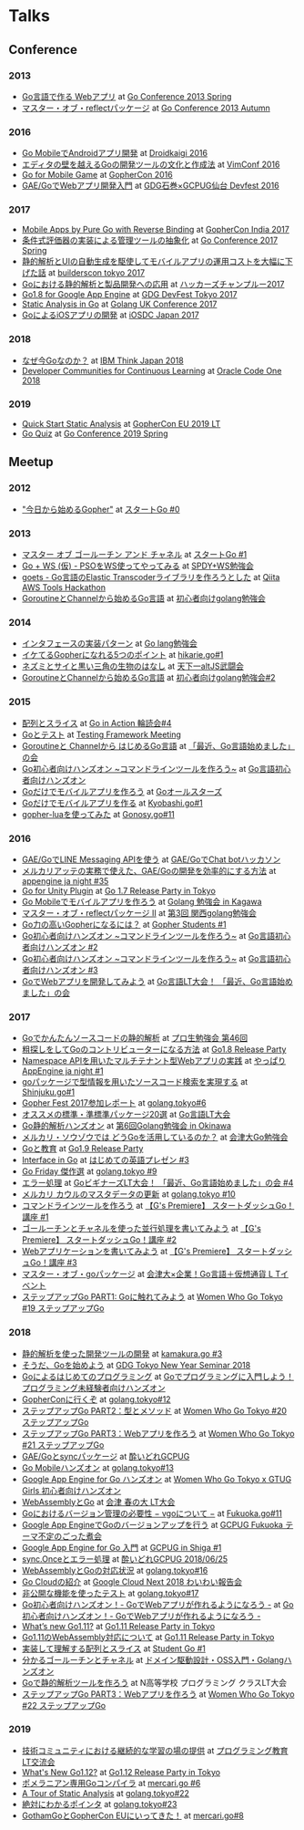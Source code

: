 # Talks

## Conference

### 2013
* [Go言語で作る Webアプリ](https://docs.google.com/presentation/d/1rrY2oibeUrqjF4ga5L3EhDioIURcMCUOz7jBXHWBdOM/edit?usp=sharing) at [Go Conference 2013 Spring](https://github.com/GoCon/GoCon/blob/master/2013spring.rst)
* [マスター・オブ・reflectパッケージ](https://docs.google.com/presentation/d/1g1F6_5nedwF2mYKK_rU9kD2uqbaJITGfpvMg4ka0jeU/edit?usp=sharinga) at [Go Conference 2013 Autumn](https://github.com/GoCon/GoCon/blob/master/2013autumn.rst)

### 2016
* [Go MobileでAndroidアプリ開発](https://docs.google.com/presentation/d/18Pxw7um5rzxyvzuIl8W9s7ii3KOUvfbxlQMdvfondk4/edit?usp=sharing) at [Droidkaigi 2016](https://droidkaigi.github.io/2016/)
* [エディタの壁を越えるGoの開発ツールの文化と作成法](https://docs.google.com/presentation/d/1R-5OfkjgiarqwA4w1M2__BDKaqRceHwA9ae9KFiIxfY/edit?usp=sharing) at [VimConf 2016](https://vimconf.org/2016/)
* [Go for Mobile Game](https://docs.google.com/presentation/d/1PvlfcO5OU0Zlv3eISdIgUsRLpXsVaMvxX0C0c7iCvHg/edit?usp=sharing) at [GopherCon 2016](https://www.youtube.com/playlist?list=PL2ntRZ1ySWBdliXelGAItjzTMxy2WQh0P)
* [GAE/GoでWebアプリ開発入門](https://docs.google.com/presentation/d/1vvaEBEj3XvcZO4r9N182vpyJAcEIXODMxStWvao6F7k/edit?usp=sharing) at [GDG石巻×GCPUG仙台 Devfest 2016](https://gdgishinomaki.connpass.com/event/43815/)

### 2017
* [Mobile Apps by Pure Go with Reverse Binding](https://docs.google.com/presentation/d/1Ut5iudPCVZj75Bcydip7iPMbaiXf94CkvLCYQDF6iXM/edit?usp=sharing) at [GopherCon India 2017](https://gopherconindia.com/2017/)
* [条件式評価器の実装による管理ツールの抽象化](https://docs.google.com/presentation/d/1Z51ZjTGeXoG9ltlZ-lSqwkNhi0lGYYmGgVNjKjX_6Oo/edit?usp=sharing) at [Go Conference 2017 Spring](https://gocon.connpass.com/event/52441/)
* [静的解析とUIの自動生成を駆使してモバイルアプリの運用コストを大幅に下げた話](https://docs.google.com/presentation/d/1cpwP6LAjFh0X2xsr6JIw3uAPna1IV42-83rQtO0Ho7s/edit?usp=sharing) at [builderscon tokyo 2017](https://builderscon.io/tokyo/2017)
* [Goにおける静的解析と製品開発への応用](https://docs.google.com/presentation/d/1nXOzZ2h3TIkRwVTJ3zYn6ycnb8MrZOxtK4-pgNb05V4/edit?usp=sharing) at [ハッカーズチャンプルー2017](http://hackers-champloo.org/2017/)
* [Go1.8 for Google App Engine](https://docs.google.com/presentation/d/1EAV6DeIIWBzYFRS3Dyh4okOFJP00XiVSHj2EYgXtywA/edit?usp=sharing) at [GDG DevFest Tokyo 2017](https://gdg-tokyo.connpass.com/event/66236/)
* [Static Analysis in Go](https://docs.google.com/presentation/d/1cNYL9xb1gvCVlltcT589GgxQ_y4vzZ8wOyGcDYPugoI/edit?usp=sharing) at [Golang UK Conference 2017](https://www.gophercon.co.uk/archive/2017/)
* [GoによるiOSアプリの開発](https://docs.google.com/presentation/d/1UWS060x6NkMip6X9Amcrxgf_JrBexCaOwvtWcLU4iuA/edit?usp=sharing) at [iOSDC Japan 2017](https://iosdc.jp/2017/)

### 2018
* [なぜ今Goなのか？](https://drive.google.com/file/d/1R2yWMlqSfmjliXurRQQnOo1DupD3EPer/view?usp=sharing) at [IBM Think Japan 2018](https://ibmevent.jp/thinkjapan2018devday/)
* [Developer Communities for Continuous Learning](http://bit.ly/co18tenntenn) at [Oracle Code One 2018](https://events.rainfocus.com/widget/oracle/oow18/catalogcodeone18?search=DEV5581)

### 2019
* [Quick Start Static Analysis](http://bit.ly/quickstartstaticanalysis) at [GopherCon EU 2019 LT](https://www.gophercon.es/)
* [Go Quiz](https://docs.google.com/presentation/d/1wp1odSpNmYmFkdYVk-Xn6M5ipbXcOi0cxMiI3ujKa6U/edit?usp=sharing) at [Go Conference 2019 Spring](https://gocon.connpass.com/event/124530/)

## Meetup

### 2012
* ["今日から始めるGopher"](https://docs.google.com/presentation/d/1JvmAx_ywI7PEjnVRjUJBLY8LDn-RCGdBmc8Rf84-KUA/edit?usp=sharing) at [スタートGo #0](https://sites.google.com/a/gtugs.org/tokai/handson/20121016)

### 2013
* [マスター オブ ゴールーチン アンド チャネル](https://docs.google.com/presentation/d/1rsSt2PB9tHKFJKZ_0hQ7RYrWJhLUlIf3svgNardpCJ8/edit?usp=sharing) at [スタートGo #1](https://sites.google.com/a/gtugs.org/tokai/handson/20130119)
* [Go + WS (仮) - PSOをWS使ってやってみる](https://docs.google.com/presentation/d/1JFwh3Dk68Brs1lGDOAV9T7ReOyFXsOFba6BStLtbDB4/edit?usp=sharing) at [SPDY+WS勉強会](https://connpass.com/event/1732/)
* [goets - Go言語のElastic Transcoderライブラリを作ろうとした](https://docs.google.com/presentation/d/1EtYhmXgALKK6vSoXnRQM0xCToZGCET3NLqbUUvi83qY/edit?usp=sharing) at [Qiita AWS Tools Hackathon](https://qiitahackathon04.peatix.com)
* [GoroutineとChannelから始めるGo言語](https://docs.google.com/presentation/d/1jPKdGirZsr5l45Qt_6xnMYyLXtZprep770xb4gqDiIo/edit?usp=sharing) at [初心者向けgolang勉強会](https://atnd.org/events/42889)

### 2014
* [インタフェースの実装パターン](https://docs.google.com/presentation/d/1eRejSqRIURz4reUNGOyAVtuNsMPes2HUhrZGL80m5jk/edit?usp=sharing) at [Go lang勉強会](https://connpass.com/event/7814/)
* [イケてるGopherになれる5つのポイント](https://docs.google.com/presentation/d/1QukxNUpqMD0GQAJfkE8Lw8zqWK-sH2NnmIurOv4JLqk/edit?usp=sharing) at [hikarie.go#1](https://connpass.com/event/6579/)
* [ネズミとサイと黒い三角の生物のはなし](https://docs.google.com/presentation/d/1P9HUofDRngTRDynqRvt1sy0BFnc1VOkoyBVQjLZ8RgY/edit?usp=sharing) at [天下一altJS武闘会](https://connpass.com/event/6402/)
* [GoroutineとChannelから始めるGo言語](https://docs.google.com/presentation/d/1JlZlcm14Z6WByajdQ5gHwpHHF3WeNIenbizHaFpUA8A/edit?usp=sharing) at [初心者向けgolang勉強会#2](https://atnd.org/events/46857)

### 2015
* [配列とスライス](https://docs.google.com/presentation/d/12sATg4KRoKgemxnw25jC0YDg70ROJMkUor1AqxrvdNk/edit?usp=sharing) at [Go in Action 輪読会#4](https://goinaction.connpass.com/event/22828/)
* [Goとテスト](https://docs.google.com/presentation/d/13xobPultHb9DGS6fXg1tw8uSYEKm5lAIyOeiqlhyHr8/edit?usp=sharing) at [Testing Framework Meeting](https://tddbc.doorkeeper.jp/events/31700)
* [Goroutineと Channelから はじめるGo言語](https://docs.google.com/presentation/d/1RONHMWJkSOL2-Wr35lFCCJsfn_aD7_mWq41h1jsbbNk/edit?usp=sharing) at [「最近、Go言語始めました」の会](https://connpass.com/event/22536/)
* [Go初心者向けハンズオン ~コマンドラインツールを作ろう~](https://docs.google.com/presentation/d/1iCIWvuBwX6r_GWbe9BqNoQjyAwRcozQ6A5HpQuC309c/edit?usp=sharing) at [Go言語初心者向けハンズオン](https://gocon.connpass.com/event/21550/)
* [Goだけでモバイルアプリを作ろう](https://docs.google.com/presentation/d/1JmXYWaI8lKVNe8ElhxP2iCikSwq3Qm4AmpntzC5yuoM/edit?usp=sharing) at [Goオールスターズ](https://techplay.jp/event/571126)
* [Goだけでモバイルアプリを作る](https://docs.google.com/presentation/d/1E8LuA_wqLWgPHH4dps8I2Ze6DmpPsZBQyqxRkxg5CbE/edit?usp=sharing) at [Kyobashi.go#1](https://kyobashi-go.connpass.com/event/18038/)
* [gopher-luaを使ってみた](https://docs.google.com/presentation/d/1GxrEsooqfue4zGlp0ymjT3VdzIjatNI5kdGPX-W-oso/edit?usp=sharing) at [Gonosy.go#11](https://gunosygo.connpass.com/event/12343/)

### 2016
* [GAE/GoでLINE Messaging APIを使う](https://docs.google.com/presentation/d/1rKL186gHYv0KoJB5Yqo28DC4IRd3-DGl32Mll84o0yY/edit?usp=sharing) at [GAE/GoでChat botハッカソン](https://gcpug-tokyo.connpass.com/event/44035/)
* [メルカリアッテの実務で使えた、GAE/Goの開発を効率的にする方法](https://docs.google.com/presentation/d/1hzymz58qd4Moxf6w80wwJSzyEAKEsJ7OARR8zUFH5Ig/edit?usp=sharing) at [appengine ja night #35](https://gcpja.connpass.com/event/44024/)
* [Go for Unity Plugin](https://docs.google.com/presentation/d/1dM2vdBy2cXFcZbniiY_2i0sw11uLq6cszJVrDrLa9XU/edit?usp=sharing) at [Go 1.7 Release Party in Tokyo](https://gocon.connpass.com/event/37332/)
* [Go Mobileでモバイルアプリを作ろう](https://docs.google.com/presentation/d/1QHdc3R2hPW1zrR6h77yRTJD2pD0kj4IW6KTDL6aleXI/edit?usp=sharing) at [Golang 勉強会 in Kagawa](https://gdgshikoku.connpass.com/event/26262/)
* [マスター・オブ・reflectパッケージ II](https://docs.google.com/presentation/d/1dY5YDldcsgFoVO2OQTUVIop0jvjlmZqpkqVJQpDGqP8/edit?usp=sharing) at [第3回 関西golang勉強会](https://kug2.connpass.com/event/29065/)
* [Go力の高いGopherになるには？](https://docs.google.com/presentation/d/1JIoJmqpibLI2Q2QTQWCRV6AxbxCVAVvd8O4mdyWLjQw/edit?usp=sharing) at [Gopher Students #1](https://gopher.connpass.com/event/39678/)
* [Go初心者向けハンズオン ~コマンドラインツールを作ろう~](https://docs.google.com/presentation/d/17b3OlhuJjYrZA4Tm5f0DZvS6Sbs4Oo6I1Ox3Lw1Ocuk/edit?usp=sharing) at [Go言語初心者向けハンズオン #2](https://go-beginners.connpass.com/event/25885/)
* [Go初心者向けハンズオン ~コマンドラインツールを作ろう~](https://docs.google.com/presentation/d/1PFZJ-4NA8mNgJz0VFjSx-HHCVomOV1aZ5QED8KDYm7Y/edit?usp=sharing) at [Go言語初心者向けハンズオン #3](https://go-beginners.connpass.com/event/39677/)
* [GoでWebアプリを開発してみよう](https://docs.google.com/presentation/d/11pXIkqbkF_n9J_QPx_63jyRepOf_u4Z7Ry0jskgJ4Lo/edit?usp=sharing) at [Go言語LT大会！ 「最近、Go言語始めました」の会](https://go-beginners.connpass.com/event/28621/)

### 2017
* [Goでかんたんソースコードの静的解析](https://docs.google.com/presentation/d/10AN6wkKMXr8zqXAK8PWm_4660zToNtRUlXkOf7Fe35Q/edit?usp=sharing) at [プロ生勉強会 第46回](https://atnd.org/events/85177)
* [粗探しをしてGoのコントリビューターになる方法](https://docs.google.com/presentation/d/1qNIOKYlN5KEZAZkwr2NqK3Oh77GIoxgF0pk7uK4-PgI/edit?usp=sharing) at [Go1.8 Release Party](https://gocon.connpass.com/event/48281/)
* [Namespace APIを用いたマルチテナント型Webアプリの実践](https://docs.google.com/presentation/d/1XZNlhvcJ9dIxv5suSYJAr78sACrgNPvhY7m0gqExtrE/edit?usp=sharing) at [やっぱり AppEngine ja night #1](https://gaeja.connpass.com/event/51099/)
* [goパッケージで型情報を用いたソースコード検索を実現する](https://docs.google.com/presentation/d/1P9K2AFzaWIDCXhKSFn5ZY6aAMVj0tVJhA1L8NCmqgIs/edit?usp=sharing) at [Shinjuku.go#1](https://shinjukugo.connpass.com/event/52929/)
* [Gopher Fest 2017参加レポート](https://docs.google.com/presentation/d/1NTbG6-9wvIiY8e-I2Ga8PU24vLoAiTdB7_qxlEzahiA/edit?usp=sharing) at [golang.tokyo#6](https://golangtokyo.connpass.com/event/57168/)
* [オススメの標準・準標準パッケージ20選](https://docs.google.com/presentation/d/1hhHcgtDnBNG-Izlny0PQgY4T19uNMBeUdd0zDdKkMeY/edit?usp=sharing) at [Go言語LT大会](https://go-beginners.connpass.com/event/55768/)
* [Go静的解析ハンズオン](https://docs.google.com/presentation/d/1uRqs0pA3_WcyXOze3Q37bjRzJFg6f59gKVy-0hssT-8/edit?usp=sharing) at [第6回Golang勉強会 in Okinawa](https://okinawa-go.doorkeeper.jp/events/61119)
* [メルカリ・ソウゾウでは どうGoを活用しているのか？](https://docs.google.com/presentation/d/1kbOh8MmIPupOYWXeh52L0Mt7zR5P5f89LEleOtvFROQ/edit?usp=sharing) at [会津大Go勉強会](https://www.facebook.com/events/1270609349714475/)
* [Goと教育](https://docs.google.com/presentation/d/1wyzXLuZgwZRaC_45mUgu9sJnEhlAisAeXcYKdGC2lKo/edit?usp=sharing) at [Go1.9 Release Party](https://gocon.connpass.com/event/64281/)
* [Interface in Go](https://docs.google.com/presentation/d/1_shSE0_0nHtD2fCOjPOwFId_IwPgSHSAmKiX2Z-5-BM/edit?usp=sharing) at [はじめての英語プレゼン #3](https://english-lt.connpass.com/event/66023/)
* [Go Friday 傑作選](https://docs.google.com/presentation/d/1ceJtVZ_AJZiUk2sHZgx0m9wMtW5e8exbtu4Okg4f-3U/edit?usp=sharing) at [golang.tokyo #9](https://golangtokyo.connpass.com/event/65921/)
* [エラー処理](https://docs.google.com/presentation/d/1sUYWUkWypJ3iqbYRKPzeUoD92-C8FjdXu3IIywk-23k/edit?usp=sharing) at [GoビギナーズLT大会！ 「最近、Go言語始めました」の会 #4](https://go-beginners.connpass.com/event/64866/)
* [メルカリ カウルのマスタデータの更新](https://docs.google.com/presentation/d/1OPjYnEjb_qnt1NsEX6F7-8FUJnxnHBpgdaE5na92cuc/edit?usp=sharing) at [golang.tokyo #10](https://golangtokyo.connpass.com/event/70162/)
* [コマンドラインツールを作ろう](https://docs.google.com/presentation/d/1wtYduQLp6umqovz4l9NBQBm-w0akM0ROv2Oe7EEFEbw/edit?usp=sharing) at [【G's Premiere】 スタートダッシュGo！講座 #1](https://peatix.com/event/308633?lang=ja)
* [ゴールーチンとチャネルを使った並行処理を書いてみよう](https://docs.google.com/presentation/d/1CN4VgInzyGlCGBpTxMPyEWXyS0iZTkj3O2dNBaX58DU/edit?usp=sharing) at [【G's Premiere】 スタートダッシュGo！講座 #2](https://peatix.com/event/308633?lang=ja)
* [Webアプリケーションを書いてみよう](https://docs.google.com/presentation/d/1T-OAj39yg71sYrv5HxKvdQPluPX8Ll_5wsigq4a6uwU/edit?usp=sharing) at [【G's Premiere】 スタートダッシュGo！講座 #3](https://peatix.com/event/308633?lang=ja)
* [マスター・オブ・goパッケージ](https://docs.google.com/presentation/d/1q79oLlOMcUgyK-sZSkZADPDz-mZjyro3OpcNdFH2ndM/edit?usp=sharing) at [会津大×企業！Go言語＋仮想通貨 L Tイベント](https://www.facebook.com/events/139093123415022/)
* [ステップアップGo PART1: Goに触れてみよう](https://docs.google.com/presentation/d/1STe4ECfA034ZBLfUGNTGpD954JDhMDZTWkxGAjteQQM/edit?usp=sharing) at [Women Who Go Tokyo #19 ステップアップGo](https://womenwhogo-tokyo.connpass.com/event/73296/)

### 2018
* [静的解析を使った開発ツールの開発](https://docs.google.com/presentation/d/1m1CdI544cUdgwWhsx_t0Dwvt77eufye75qtE9Y4y8QY/edit?usp=sharing) at [kamakura.go #3](https://connpass.com/event/74421/)
* [そうだ、Goを始めよう](https://docs.google.com/presentation/d/1hR2JcErokuZyqqDzeQ96bi70gz0hEIB722wkVkbD1AY/edit?usp=sharing) at [GDG Tokyo New Year Seminar 2018](https://gdg-tokyo.connpass.com/event/73835/)
* [Goによるはじめてのプログラミング](https://docs.google.com/presentation/d/1iwvr_wiPGky4vaf_RkJbeF7DPo3b0xnZYxi76HXwY2I/edit?usp=sharing) at [Goでプログラミングに入門しよう！プログラミング未経験者向けハンズオン](https://go-beginners.connpass.com/event/76645/)
* [GopherConに行くぞ](https://docs.google.com/presentation/d/1jXhxkSd0pWaLxfBbB1eTNiiWX8-pv_iD7X52ui9JuOk/edit?usp=sharing) at [golang.tokyo#12](https://golangtokyo.connpass.com/event/76540/)
* [ステップアップGo PART2：型とメソッド](https://docs.google.com/presentation/d/159LFKyfFwV8wYegAIgBxV2eis4lgEeu5gNbjcKJYIMU/edit?usp=sharing) at [Women Who Go Tokyo #20 ステップアップGo](https://womenwhogo-tokyo.connpass.com/event/75940/)
* [ステップアップGo PART3：Webアプリを作ろう](https://docs.google.com/presentation/d/1yNotGSSXdvV8IWcACT-fjfR2FAHqSdrPo5xA-Mk1sbQ/edit?usp=sharing) at [Women Who Go Tokyo #21 ステップアップGo](https://womenwhogo-tokyo.connpass.com/event/78447/)
* [GAE/Goとsyncパッケージ](https://docs.google.com/presentation/d/134mdqxsgBVaSJH5FzlPlaQHZQdPc3xaSLM43NNcVt4w/edit?usp=sharing) at [酔いどれGCPUG](https://gcpug-tokyo.connpass.com/event/78667/)
* [Go Mobileハンズオン](https://docs.google.com/presentation/d/1rHwNMweNlqohkAsUlAwWEZx5wxcRm10KR1p5UxTPaaA/edit?usp=sharing) at [golang.tokyo#13](https://golangtokyo.connpass.com/event/79039/)
* [Google App Engine for Go ハンズオン](https://docs.google.com/presentation/d/1bKuKfGbFeGnK3KIqnfvQ5ViNx84xlaY2DiLwwcOcxQs/edit?usp=sharing) at [Women Who Go Tokyo x GTUG Girls 初心者向けハンズオン](https://womenwhogo-tokyo.connpass.com/event/81357/)
* [WebAssemblyとGo](https://docs.google.com/presentation/d/1uZUp-citloRTjxR11Bpj-eitugVCANea4L6vsg6zw7E/edit?usp=sharing) at [会津 春の大 LT大会](https://www.facebook.com/events/575057802865840/)
* [Goにおけるバージョン管理の必要性 − vgoについて −](https://docs.google.com/presentation/d/1Ij3yK1GI_sJh-2mxIAV-nSG05wFKDvVEJzVAIBAZpPc/edit?usp=sharing) at [Fukuoka.go#11](https://fukuokago.connpass.com/event/87684/)
* [Google App EngineでGoのバージョンアップを行う](https://docs.google.com/presentation/d/1Rl1lSMCyUMjRpb5zkVw4mxfpnh3xjGxNRA_xt47yzxo/edit?usp=sharing) at [GCPUG Fukuoka テーマ不定のごった煮会](https://gcpugfukuoka.connpass.com/event/88773/)
* [Google App Engine for Go 入門](https://docs.google.com/presentation/d/1dmHLS3QX4UMiWDAWWr846GCTzR1jNVH6g-2tzfAAwaQ/edit?usp=sharing) at [GCPUG in Shiga #1](https://gcpug-shiga.connpass.com/event/87717/)
* [sync.Onceとエラー処理](https://docs.google.com/presentation/d/1IXumqwmILh7Lxisn2MMun4n4CQVOa4pV9JAPUYSxL_0/edit?usp=sharing) at [酔いどれGCPUG 2018/06/25](https://gcpug-tokyo.connpass.com/event/90127/)
* [WebAssemblyとGoの対応状況](https://docs.google.com/presentation/d/1hzLyC6vlr4k0HQn_yRAjH6HjVwi4zTbU2H6P8qkHlho/edit?usp=sharing) at [golang.tokyo#16](https://golangtokyo.connpass.com/event/92225/)
* [Go Cloudの紹介](https://docs.google.com/presentation/d/1R5eCtqTUETcD-o5Vaq41RYXFW-s5ksmdV4uSBR-G2zQ/edit?usp=sharing) at [Google Cloud Next 2018 わいわい報告会](https://mercari.connpass.com/event/94240/)
* [非公開な機能を使ったテスト](https://docs.google.com/presentation/d/1LLEHlg2IEecaoXnUpKOkMSE1hk9lAWVNJz5VMwmbqm8/edit?usp=sharing) at [golang.tokyo#17](https://golangtokyo.connpass.com/event/96200/)
* [Go初心者向けハンズオン！- GoでWebアプリが作れるようになろう -](http://bit.ly/goabhandson) at [Go初心者向けハンズオン！- GoでWebアプリが作れるようになろう -](https://techplay.jp/event/705479)
* [What’s new Go1.11?](https://docs.google.com/presentation/d/1ZwqSq0q8Z168dGqRUd-oEpQmhpd2d10Ekqk2B1Dory8/edit?usp=sharing) at [Go1.11 Release Party in Tokyo](https://gocon.connpass.com/event/95631/)
* [Go1.11のWebAssembly対応について](https://docs.google.com/presentation/d/1i9jQ_7pPXzaa_IVelwcGvYvLBzMZZ9NLM_QXbu0WvFs/edit?usp=sharing) at [Go1.11 Release Party in Tokyo](https://gocon.connpass.com/event/95631/)
* [実装して理解する配列とスライス](https://docs.google.com/presentation/d/1uqD01huG8G9_l1O6Ruq5GEdxkCuWd4nZXdL2UuLmANQ/edit?usp=sharing) at [Student Go #1](https://studentgo.connpass.com/event/97676/)
* [分かるゴールーチンとチャネル](https://docs.google.com/presentation/d/1y-iFHzxKTPmly6TlPRNlne-8rsPJ_IJMSQboHkOcFBo/edit?usp=sharing) at [ドメイン駆動設計・OSS入門・Golangハンズオン](https://camphor.connpass.com/event/104719/)
* [Goで静的解析ツールを作ろう](https://docs.google.com/presentation/d/1KjzmhlRW0wg17__IKG7MQtL8PEu49hguQEpmYwksPWw/edit?usp=sharing) at N高等学校 プログラミング クラスLT大会
* [ステップアップGo PART3：Webアプリを作ろう](https://docs.google.com/presentation/d/1yNotGSSXdvV8IWcACT-fjfR2FAHqSdrPo5xA-Mk1sbQ/edit?usp=sharing) at [Women Who Go Tokyo #22 ステップアップGo](https://womenwhogo-tokyo.connpass.com/event/84440/)

### 2019
* [技術コミュニティにおける継続的な学習の場の提供](https://docs.google.com/presentation/d/1BMdvoEi1iug5FdMd0Bj_A1SaTdxOgpddQhRoaqGUlyA/edit?usp=sharing) at [プログラミング教育LT交流会](https://connpass.com/event/113304/)
* [What's New Go1.12?](https://docs.google.com/presentation/d/1KMmFfcI7eTxIqco4vuw_THiCI3yrjSOm50ZnoPhJkQI/edit?usp=sharing) at [Go1.12 Release Party in Tokyo](https://gocon.connpass.com/event/118022/)
* [ポメラニアン専用Goコンパイラ](https://docs.google.com/presentation/d/1gwWeUcjJFyIv5IVEaPAvn_petS3VB68aw9kFtZvche4/edit?usp=sharing) at [mercari.go #6](https://mercari.connpass.com/event/118695/)
* [A Tour of Static Analysis](http://bit.ly/atourofgostaticanalysis) at [golang.tokyo#22](https://golangtokyo.connpass.com/event/122263/)
* [絶対にわかるポインタ](http://bit.ly/zettaiptr) at [golang.tokyo#23](https://golangtokyo.connpass.com/event/126673/)
* [GothamGoとGopherCon EUにいってきた！](http://bit.ly/tenntennmercarigo8) at [mercari.go#8](https://mercari.connpass.com/event/132114/) 
